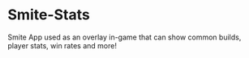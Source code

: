 # Smite-Stats
Smite App used as an overlay in-game that can show common builds, player stats, win rates and more!
